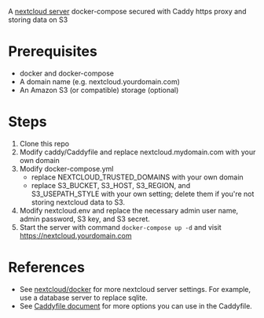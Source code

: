 A [nextcloud server](https://github.com/nextcloud/server) docker-compose secured with Caddy https proxy and storing data on S3

# Prerequisites
- docker and docker-compose
- A domain name (e.g. nextcloud.yourdomain.com)
- An Amazon S3 (or compatible) storage (optional)

# Steps
1. Clone this repo
2. Modify caddy/Caddyfile and replace nextcloud.mydomain.com with your own domain
3. Modify docker-compose.yml 
    - replace NEXTCLOUD_TRUSTED_DOMAINS with your own domain
    - replace S3_BUCKET, S3_HOST, S3_REGION, and S3_USEPATH_STYLE with your own setting; delete them if you're not storing nextcloud data to S3.
4. Modify nextcloud.env and replace the necessary admin user name, admin password, S3 key, and S3 secret.
5. Start the server with command `docker-compose up -d` and visit https://nextcloud.yourdomain.com

# References
- See [nextcloud/docker](https://github.com/nextcloud/docker) for more nextcloud server settings. For example, use a database server to replace sqlite.
- See [Caddyfile document](https://caddyserver.com/docs/caddyfile) for more options you can use in the Caddyfile.
